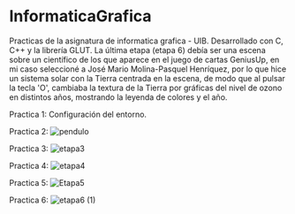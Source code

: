 # InformaticaGrafica
Practicas de la asignatura de informatica grafica - UIB.
Desarrollado con C, C++ y la librería GLUT.
La última etapa (etapa 6) debía ser una escena sobre un científico de los que aparece en el juego de cartas GeniusUp, en mi caso seleccioné a José Mario Molina-Pasquel Henríquez, por lo que hice un sistema solar con la Tierra centrada en la escena, de modo que al pulsar la tecla 'O', cambiaba la textura de la Tierra por gráficas del nivel de ozono en distintos años, mostrando la leyenda de colores y el año.

Practica 1: Configuración del entorno.

Practica 2: 
![pendulo](https://github.com/MarcoMG2000/InformaticaGrafica/assets/100850152/6752cf22-0b04-4be9-b276-b4b742e19a00)

Practica 3: 
![etapa3](https://github.com/MarcoMG2000/InformaticaGrafica/assets/100850152/7192279a-72a7-4da3-8c0e-14733fc7b1f9)

Practica 4:
![etapa4](https://github.com/MarcoMG2000/InformaticaGrafica/assets/100850152/f266f60c-0c33-45d6-ad09-00e28d0256f0)

Practica 5: 
![Etapa5](https://github.com/MarcoMG2000/InformaticaGrafica/assets/100850152/4ec8cdb4-df0e-43f9-9062-ec521cb942bd)

Practica 6: 
![etapa6 (1)](https://github.com/MarcoMG2000/InformaticaGrafica/assets/100850152/6d738a8a-d23e-4ffe-8a6e-bc830456d73c)
